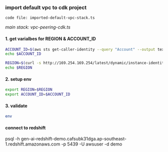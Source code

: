 ### import default vpc to cdk project

`code file: imported-default-vpc-stack.ts`

_main stack: vpc-peering-cdk.ts_

#### 1. get varialbes for REGION & ACCOUNT_ID

```sh
ACCOUNT_ID=$(aws sts get-caller-identity --query "Account" --output text)
echo $ACCOUNT_ID
```

```sh
REGION=$(curl -s http://169.254.169.254/latest/dynamic/instance-identity/document | jq -r .region)
echo $REGION
```

#### 2. setup env

```sh
export REGION=$REGION
export ACCOUNT_ID=$ACCOUNT_ID
```

#### 3. validate

```sh
env
```

#### connect to redshift

psql -h gen-ai-redshift-demo.cafsubk31dga.ap-southeast-1.redshift.amazonaws.com
-p 5439 -U awsuser -d demo
